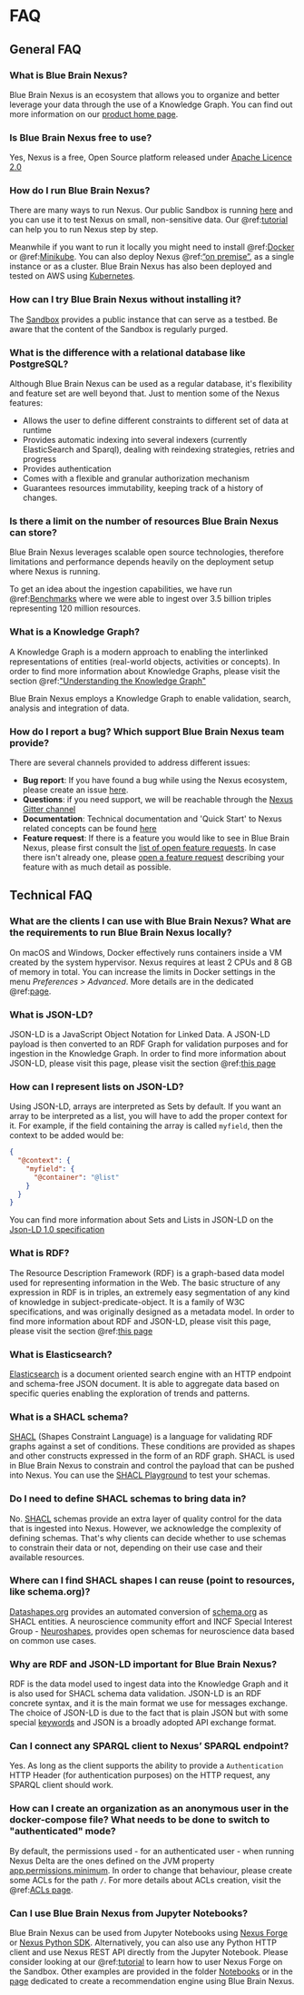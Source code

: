 # FAQ

## General FAQ

### What is Blue Brain Nexus?

Blue Brain Nexus is an ecosystem that allows you to organize and better leverage your data through the use of a Knowledge Graph. You can find out more information on our [product home page](https://bluebrainnexus.io/).

### Is Blue Brain Nexus free to use?

Yes, Nexus is a free, Open Source platform released under [Apache Licence 2.0](https://opensource.org/licenses/Apache-2.0)

### How do I run Blue Brain Nexus?

There are many ways to run Nexus. Our public Sandbox is running [here](https://sandbox.bluebrainnexus.io/web/) and you can use it to test Nexus on small, non-sensitive data. Our @ref:[tutorial](getting-started/try-nexus.md) can help you to run Nexus step by step.

Meanwhile if you want to run it locally you might need to install @ref:[Docker](getting-started/running-nexus.md#docker) or @ref:[Minikube](getting-started/running-nexus.md#run-nexus-locally-with-minikube). You can also deploy Nexus @ref:[“on premise”](getting-started/running-nexus.md#on-premise-cloud-deployment), as a single instance or as a cluster. Blue Brain Nexus has also been deployed and tested on AWS using [Kubernetes](https://kubernetes.io/).

### How can I try Blue Brain Nexus without installing it? 

The [Sandbox](https://sandbox.bluebrainnexus.io/web/) provides a public instance that can serve as a testbed. Be aware that the content of the Sandbox is regularly purged.

### What is the difference with a relational database like PostgreSQL?

Although Blue Brain Nexus can be used as a regular database, it's flexibility and feature set are well beyond that. Just to mention some of the Nexus features:

- Allows the user to define different constraints to different set of data at runtime
- Provides automatic indexing into several indexers (currently ElasticSearch and Sparql), dealing with reindexing strategies, retries and progress
- Provides authentication
- Comes with a flexible and granular authorization mechanism
- Guarantees resources immutability, keeping track of a history of changes.

### Is there a limit on the number of resources Blue Brain Nexus can store?

Blue Brain Nexus leverages scalable open source technologies, therefore limitations and performance depends heavily on the deployment setup where Nexus is running.

To get an idea about the ingestion capabilities, we have run @ref:[Benchmarks](delta/benchmarks.md) where we were able to ingest over 3.5 billion triples representing 120 million resources.

### What is a Knowledge Graph?

A Knowledge Graph is a modern approach to enabling the interlinked representations of entities (real-world objects, activities or concepts). In order to find more information about Knowledge Graphs, please visit the section @ref:["Understanding the Knowledge Graph"](getting-started/understanding-knowledge-graphs.md)

Blue Brain Nexus employs a Knowledge Graph to enable validation, search, analysis and integration of data.

### How do I report a bug? Which support Blue Brain Nexus team provide?

There are several channels provided to address different issues:

- **Bug report**: If you have found a bug while using the Nexus ecosystem, please create an issue [here](https://github.com/BlueBrain/nexus/issues/new?labels=bug).
- **Questions**: if you need support, we will be reachable through the [Nexus Gitter channel](https://gitter.im/BlueBrain/nexus)
- **Documentation**: Technical documentation and 'Quick Start' to Nexus related concepts can be found [here](https://bluebrain.github.io/nexus/docs)
- **Feature request**: If there is a feature you would like to see in Blue Brain Nexus, please first consult the [list of open feature requests](https://github.com/BlueBrain/nexus/issues?q=is%3Aopen+is%3Aissue+label%3Afeature). In case there isn't already one, please [open a feature request](https://github.com/BlueBrain/nexus/issues/new?labels=feature) describing your feature with as much detail as possible.

## Technical FAQ  

### What are the clients I can use with Blue Brain Nexus? What are the requirements to run Blue Brain Nexus locally?

On macOS and Windows, Docker effectively runs containers inside a VM created by the system hypervisor. Nexus requires at least 2 CPUs and 8 GB of memory in total. You can increase the limits in Docker settings in the menu _Preferences > Advanced_. More details are in the dedicated @ref:[page](getting-started/running-nexus.md).

### What is JSON-LD?

JSON-LD is a JavaScript Object Notation for Linked Data. A JSON-LD payload is then converted to an RDF Graph for validation purposes and for ingestion in the Knowledge Graph. In order to find more information about JSON-LD, please visit this page, please visit the section @ref:[this page](getting-started/understanding-knowledge-graphs.md#json-ld)

### How can I represent lists on JSON-LD?

Using JSON-LD, arrays are interpreted as Sets by default. If you want an array to be interpreted as a list, you will have to add the proper context for it. For example, if the field containing the array is called `myfield`, then the context to be added would be:

```json
{
  "@context": {
    "myfield": {
      "@container": "@list"
    }
  }
}
```

You can find more information about Sets and Lists in JSON-LD on the [Json-LD 1.0 specification](https://www.w3.org/TR/json-ld/#sets-and-lists)

### What is RDF?

The Resource Description Framework (RDF) is a graph-based data model used for representing information in the Web. The basic structure of any expression in RDF is in triples, an extremely easy segmentation of any kind of knowledge in subject-predicate-object. It is a family of W3C specifications, and was originally designed as a metadata model. In order to find more information about RDF and JSON-LD, please visit this page, please visit the section @ref:[this page](getting-started/understanding-knowledge-graphs.md#rdf)

### What is Elasticsearch?

[Elasticsearch](https://www.elastic.co/elastic-stack) is a document oriented search engine with an HTTP endpoint and schema-free JSON document. It is able to aggregate data based on specific queries enabling the exploration of trends and patterns.

### What is a SHACL schema?

[SHACL](https://www.w3.org/TR/shacl/) (Shapes Constraint Language) is a language for validating RDF graphs against a set of conditions. These conditions are provided as shapes and other constructs expressed in the form of an RDF graph. SHACL is used in Blue Brain Nexus to constrain and control the payload that can be pushed into Nexus. You can use the [SHACL Playground](https://shacl.org/playground/) to test your schemas.

### Do I need to define SHACL schemas to bring data in?

No. [SHACL](https://www.w3.org/TR/shacl/) schemas provide an extra layer of quality control for the data that is ingested into Nexus. However, we acknowledge the complexity of defining schemas. That's why clients can decide whether to use schemas to constrain their data or not, depending on their use case and their available resources.

### Where can I find SHACL shapes I can reuse (point to resources, like schema.org)?

[Datashapes.org](http://datashapes.org/) provides an automated conversion of [schema.org](https://schema.org/) as SHACL entities. A neuroscience community effort and INCF Special Interest Group - [Neuroshapes](https://github.com/INCF/neuroshapes), provides open schemas for neuroscience data based on common use cases.

### Why are RDF and JSON-LD important for Blue Brain Nexus?

RDF is the data model used to ingest data into the Knowledge Graph and it is also used for SHACL schema data validation. JSON-LD is an RDF concrete syntax, and it is the main format we use for messages exchange. The choice of JSON-LD is due to the fact that is plain JSON but with some special [keywords](https://json-ld.org/spec/latest/json-ld/#syntax-tokens-and-keywords) and JSON is a broadly adopted API exchange format.

### Can I connect any SPARQL client to Nexus’ SPARQL endpoint?

Yes. As long as the client supports the ability to provide a `Authentication` HTTP Header (for authentication purposes) on the HTTP request, any SPARQL client should work.

### How can I create an organization as an anonymous user in the docker-compose file? What needs to be done to switch to "authenticated" mode?

By default, the permissions used - for an authenticated user - when running Nexus Delta are the ones defined on the JVM property [app.permissions.minimum](https://github.com/BlueBrain/nexus/blob/master/delta/src/main/resources/app.conf#L213).
In order to change that behaviour, please create some ACLs for the path `/`. For more details about ACLs creation, visit the @ref:[ACLs page](delta/api/acls-api.md#create-acls).

### Can I use Blue Brain Nexus from Jupyter Notebooks?

Blue Brain Nexus can be used from Jupyter Notebooks using [Nexus Forge](https://github.com/blueBrain/nexus-forge) or [Nexus Python SDK](https://github.com/BlueBrain/nexus-python-sdk/). Alternatively, you can also use any Python HTTP client and use Nexus REST API directly from the Jupyter Notebook.
Please consider looking at our @ref:[tutorial](getting-started/try-nexus.md) to learn how to user Nexus Forge on the Sandbox.
Other examples are provided in the folder [Notebooks](https://github.com/BlueBrain/nexus-python-sdk/tree/master/notebooks) or in the [page](https://github.com/BlueBrain/nexus/blob/master/src/main/paradox/docs/tutorial/notebooks/Recommendation%20System%20via%20Nexus.ipynb) dedicated to create a recommendation engine using Blue Brain Nexus.
